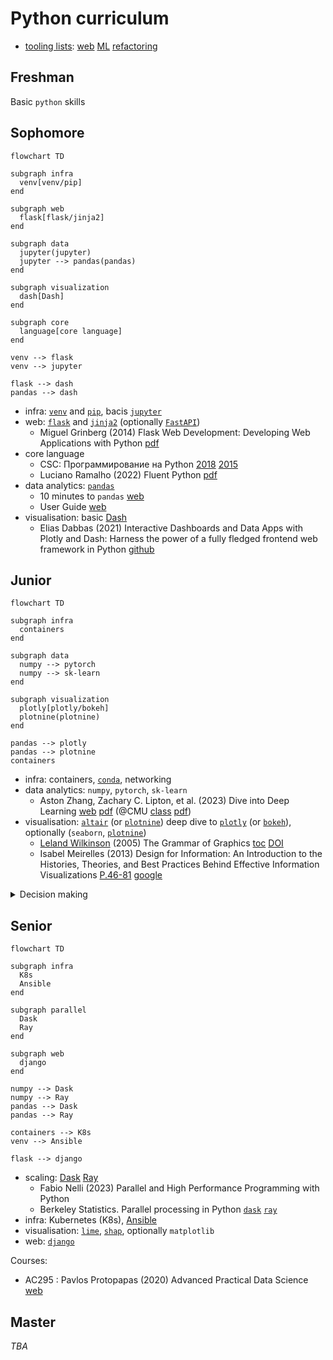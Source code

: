 # Python curriculum

- [tooling lists](https://github.com/ml-tooling):
  [web](https://github.com/ml-tooling/best-of-web-python)
  [ML](https://github.com/ml-tooling/best-of-ml-python)
  [refactoring](https://github.com/ml-tooling/best-of-python-dev#code-refactoring)
<!-- https://hackr.io/blog/best-python-libraries -->
<!-- Data generation: https://github.com/joke2k/faker -->

## Freshman

Basic `python` skills

## Sophomore

```mermaid
flowchart TD

subgraph infra
  venv[venv/pip]
end

subgraph web
  flask[flask/jinja2]
end

subgraph data
  jupyter(jupyter)
  jupyter --> pandas(pandas)
end

subgraph visualization
  dash[Dash]
end

subgraph core
  language[core language]
end

venv --> flask
venv --> jupyter

flask --> dash
pandas --> dash 
```

- infra:
  [`venv`](https://docs.python.org/3/library/venv.html) and [`pip`](https://en.wikipedia.org/wiki/Pip_(package_manager)),
  bacis [`jupyter`](https://docs.jupyter.org/en/latest/start/index.html)
- web:
  [`flask`](https://flask.palletsprojects.com/en/3.0.x/quickstart/) and [`jinja2`](https://jinja.palletsprojects.com/en/3.0.x/)
  (optionally [`FastAPI`](https://en.wikipedia.org/wiki/FastAPI))
  - Miguel Grinberg (2014) Flask Web Development: Developing Web Applications with Python
    [pdf](https://coddyschool.com/upload/Flask_Web_Development_Developing.pdf)
- core language
  - CSC: Программирование на Python
    [2018](https://compscicenter.ru/courses/python/2018-autumn/classes/)
    [2015](https://compscicenter.ru/courses/python/2015-autumn/classes/)
  - Luciano Ramalho (2022) Fluent Python
    [pdf](https://sd.blackball.lv/library/Fluent_Python_(2022).pdf)
  <!-- - Edmund Weitz (2018) Konkrete Mathematik (nicht nur) für Informatiker: Mit vielen Grafiken und Algorithmen in Python -->
- data analytics: [`pandas`](https://pandas.pydata.org/docs/getting_started/index.html)
  - 10 minutes to `pandas`
    [web](https://pandas.pydata.org/docs/user_guide/10min.html)
  - User Guide
    [web](https://pandas.pydata.org/docs/user_guide/cookbook.html)
- visualisation:
  basic [Dash](https://dash.plotly.com/tutorial)
  - Elias Dabbas (2021) Interactive Dashboards and Data Apps with Plotly and Dash: Harness the power of a fully fledged frontend web framework in Python
  [github](https://github.com/PacktPublishing/Interactive-Dashboards-and-Data-Apps-with-Plotly-and-Dash)

## Junior

```mermaid
flowchart TD

subgraph infra
  containers
end

subgraph data
  numpy --> pytorch
  numpy --> sk-learn
end

subgraph visualization
  plotly[plotly/bokeh]
  plotnine(plotnine)
end

pandas --> plotly
pandas --> plotnine
containers
```

<!-- [vk](https://vk.com/topic-51126445_30695036?offset=last)
[vk](https://vk.com/@-219830743-pdf-ebook-data-science-with-python-and-dask) -->
- infra:
  containers,
  [`conda`](https://docs.conda.io/projects/conda/en/4.6.0/_downloads/52a95608c49671267e40c689e0bc00ca/conda-cheatsheet.pdf),
  networking
- data analytics:
  `numpy`,
  `pytorch`,
  `sk-learn`
  - Aston Zhang, Zachary C. Lipton, et al. (2023) Dive into Deep Learning
    [web](https://d2l.ai/index.html) [pdf](https://d2l.ai/d2l-en.pdf)
    (@CMU
    [class](https://deeplearning.cs.cmu.edu/F22/)
    [pdf](https://deeplearning.cs.cmu.edu/F23/document/readings/d2l-en.pdf))
- visualisation:
  [`altair`](https://github.com/altair-viz/altair)
  (or [`plotnine`](https://plotnine.readthedocs.io/en/stable/gallery.html))
  deep dive to [`plotly`](https://plotly.com/python/)
  (or [`bokeh`](https://docs.bokeh.org/en/latest/docs/gallery.html)),
  optionally (`seaborn`,
  [`plotnine`](https://plotnine.readthedocs.io/en/stable/gallery.html))
  - [Leland Wilkinson](https://en.wikipedia.org/wiki/Leland_Wilkinson) (2005) The Grammar of Graphics
    [toc](https://link.springer.com/content/pdf/bfm:978-0-387-28695-2/1?pdf=chapter%20toc)
    [DOI](https://doi.org/10.1007/0-387-28695-0)
  <!-- - J Katz (2012) Designing information: Human factors and common sense in information design
    [google](https://books.google.de/books?hl=de&lr=&id=V3WcT7Ap3t4C&oi=fnd&pg=PA6&dq=Katz,+J.+(2012).+Designing+information+pdf&ots=4x18MMzkmb&sig=nUR-mmA35ydzwzmA1Za3rB-7bu0) -->
  - Isabel Meirelles (2013) Design for Information: An Introduction to the Histories, Theories, and Best Practices Behind Effective Information Visualizations
    [P.46-81](https://research.design.ncsu.edu/co-lab/wp-content/uploads/2016/01/Merelles_46-81.pdf)
    [google](https://books.google.de/books?hl=de&lr=&id=RFb0AwAAQBAJ&oi=fnd&pg=PA1&ots=Yx467WWeWq&sig=W_KA0TnZpI51ytGa5gFua52E6P8#v=onepage&q&f=false)
  <!-- - Hadley Wickham (1999) `ggplot2`: Elegant Graphics for Data Analysis [3e](https://ggplot2-book.org/) -->


<details><summary>Decision making</summary>

- [FastAPI vs Flask](https://www.turing.com/kb/fastapi-vs-flask-a-detailed-comparison)
-  `lyz-code`'s Digital Garden [:open_book:](https://lyz-code.github.io/blue-book/)
  [github](https://github.com/lyz-code/blue-book)

</details>


## Senior

```mermaid
flowchart TD

subgraph infra
  K8s
  Ansible
end

subgraph parallel
  Dask
  Ray
end

subgraph web
  django
end

numpy --> Dask
numpy --> Ray
pandas --> Dask
pandas --> Ray

containers --> K8s
venv --> Ansible

flask --> django
```

- scaling:
  [Dask](https://www.dask.org/get-started)
  [Ray](https://docs.ray.io/en/latest/ray-overview/getting-started.html)
  - Fabio Nelli (2023) Parallel and High Performance Programming with Python
  - Berkeley Statistics. Parallel processing in Python
    [`dask`](https://berkeley-scf.github.io/tutorial-dask-future/python-dask.html)
    [`ray`](https://berkeley-scf.github.io/tutorial-dask-future/python-ray)
- infra:
  Kubernetes (K8s),
  [Ansible](https://docs.ansible.com/ansible/latest/getting_started/index.html)
- visualisation:
  [`lime`](https://github.com/marcotcr/lime),
  [`shap`](https://github.com/shap/shap),
  optionally `matplotlib`
- web:
  [`django`](https://docs.djangoproject.com/en/)

Courses:
- AC295 : Pavlos Protopapas (2020) Advanced Practical Data Science
  [web](https://harvard-iacs.github.io/2020F-AC295/pages/syllabus.html)

## Master

*TBA*
